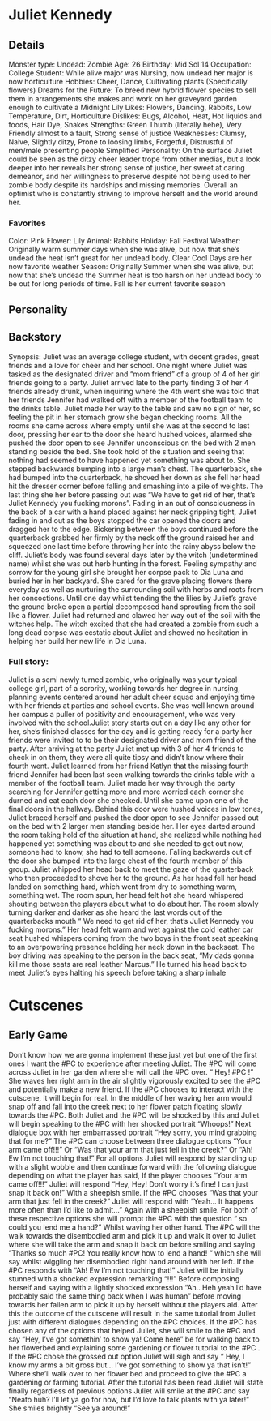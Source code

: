 # Juliet Kennedy 
## Details
Monster type: Undead: Zombie
Age: 26
Birthday: Mid Sol 14
Occupation: College Student: While alive major was Nursing, now undead her major is now horticulture
Hobbies: Cheer, Dance, Cultivating plants (Specifically flowers)
Dreams for the Future: To breed new hybrid flower species to sell them in arrangements she makes and work on her graveyard garden enough to cultivate a Midnight Lily
Likes:  Flowers, Dancing, Rabbits,  Low Temperature, Dirt, Horticulture 
Dislikes: Bugs, Alcohol,  Heat, Hot liquids and foods, Hair Dye, Snakes
Strengths: Green Thumb (literally hehe), Very Friendly almost to a fault, Strong sense of justice 
Weaknesses: Clumsy, Naive, Slightly ditzy, Prone to loosing limbs, Forgetful, Distrustful of men/male presenting people
Simplified Personality: On the surface Juliet could be seen as the ditzy cheer leader trope from other medias, but a look deeper into her reveals her strong sense of justice, her sweet at caring demeanor, and her willingness to preserve despite not being used to her zombie body despite its hardships and missing memories. Overall an optimist who is constantly striving to improve herself and the world around her.

### Favorites
Color: Pink
Flower: Lily
Animal: Rabbits
Holiday: Fall Festival 
Weather: Originally warm summer days when she was alive, but now that she’s undead the heat isn’t great for her undead body. Clear Cool Days are her now favorite weather
Season: Originally Summer when she was alive, but now that she’s undead the Summer heat is too harsh on her undead body to be out for long periods of time. Fall is her current favorite season



## Personality 

## Backstory 

Synopsis: Juliet was an average college student, with decent grades, great friends and a love for cheer and her school. One night where Juliet was tasked as the designated driver and “mom friend” of a group of 4 of her girl friends going to a party. Juliet arrived late to the party finding 3 of her 4 friends already drunk, when inquiring where the 4th went she was told that her friends Jennifer had walked off with a member of the football team to the drinks table. Juliet made her way to the table and saw no sign of her, so  feeling the pit in her stomach grow she began checking rooms. All the rooms she came across where empty until she was at the second to last door, pressing her ear to the door she heard hushed voices, alarmed she pushed the door open to see Jennifer unconscious on the bed with 2 men standing beside the bed. She took hold of the situation and seeing that nothing had seemed to have happened yet something was about to. She stepped backwards bumping into a large man’s chest. The quarterback, she had bumped into the quarterback, he shoved her down as she fell her head hit the dresser corner before falling and smashing into a pile of weights. The last thing she her before passing out was “We have to get rid of her, that’s Juliet Kennedy you fucking morons”. Fading in an out of consciousness in the back of a car with a hand placed against her neck gripping tight, Juliet fading in and out as the boys stopped the car opened the doors and dragged her to the edge. Bickering between the boys continued before the quarterback grabbed her firmly by the neck off the ground raised her and squeezed one last time before throwing her into the rainy abyss below the cliff. Juliet’s body was found several days later by the witch (undetermined name) whilst she was out herb hunting in the forest. Feeling sympathy and sorrow for the young girl she brought her corpse pack to Dia Luna and buried her in her backyard. She cared for the grave placing flowers there everyday as well as nurturing the surrounding soil with herbs and roots from her concoctions. Until one day whilst tending the the lilies by Juliet’s grave the ground broke open a partial decomposed hand sprouting from the soil like a flower. Juliet had returned and clawed her way out of the soil with the witches help. The witch excited that she had created a zombie from such a long dead corpse was ecstatic about Juliet and showed no hesitation in helping her build her new life in Dia Luna.
### Full story:
Juliet is a semi newly turned zombie, who originally was your typical college girl, part of a sorority, working towards her degree in nursing, planning events centered around her adult cheer squad and enjoying time with her friends at parties and school events. She was well known around her campus a puller of positivity and encouragement, who was very involved with the school.Juliet story starts out on a day like any other for her, she’s finished classes for the day and is getting ready for a party her friends were invited to to be their designated driver and mom friend of the party. After arriving at the party Juliet met up with 3 of her 4 friends to check in on them, they were all quite tipsy and didn’t know where their fourth went. Juliet learned from her friend Katlyn that the missing fourth friend Jennifer had been last seen walking towards the drinks table with a member of the football team. Juliet made her way through the party searching for Jennifer getting more and more worried each corner she durned and eat each door she checked. Until she came upon one of the final doors in the hallway. Behind this door were hushed voices in low tones, Juliet braced herself and pushed the door open to see Jennifer passed out on the bed  with 2 larger men standing beside her. Her eyes darted around the room taking hold of the situation at hand, she realized while nothing had happened yet something was about to and she needed to get out now, someone had to know, she had to tell someone. Falling backwards out of the door she bumped into the large chest of the fourth member of this group. Juliet whipped her head back to meet the gaze of the quarterback who then proceeded to shove her to the ground. As her head fell her head landed on something hard, which went from dry to something warm, something wet. The room spun, her head felt hot she heard whispered shouting between the players about what to do about her. The room slowly turning darker and darker as she heard the last words out of the quarterbacks mouth “ We need to get rid of her, that’s Juliet Kennedy you fucking morons.” Her head felt warm and wet against the cold leather car seat hushed whispers coming from the two boys in the front seat speaking to an overpowering presence holding her neck down in the backseat.  The boy driving was speaking to the person in the back seat, “My dads gonna kill me those seats are real leather Marcus.” He turned his head back to meet Juliet’s eyes halting his speech before taking a sharp inhale


# Cutscenes 

## Early Game
Don’t know how we are gonna implement these just yet but one of the first ones I want the #PC  to experience after meeting Juliet. The #PC  will come across Juliet in her garden where she will call the #PC  over. “ Hey! #PC !” She waves her right arm in the air slightly vigorously excited to see the #PC and potentially make a new friend.  If the #PC chooses to interact with the cutscene, it will begin for real. In the middle of her waving her arm would snap off and fall into the creek next to her flower patch floating slowly towards the #PC.  Both Juliet and the #PC will be shocked by this and Juliet will begin speaking to the #PC with her shocked portrait “Whoops!”  Next dialogue box with her embarrassed portrait “Hey sorry, you mind grabbing that for me?” The #PC can choose between three dialogue options “Your arm came off!!!” Or “Was that your arm that just fell in the creek?” Or “Ah! Ew I’m not touching that!” For all options Juliet will respond by standing up with a slight wobble and then continue forward with the following dialogue depending on what the player has said, If the player chooses “Your arm came off!!!” Juliet will respond “Hey, Hey! Don’t worry it’s fine! I can just snap it back on!” With a sheepish smile. If the #PC chooses “Was that your arm that just fell in the creek?” Juliet will respond with “Yeah… It happens more often than I’d like to admit…” Again with a sheepish smile. For both of these respective options she will prompt the #PC with the  question “ so could you lend me a hand?” Whilst waving her other hand. The #PC will the walk towards the disembodied arm and pick it up and walk it over to Juliet where she will take the arm and snap it back on before  smiling and saying “Thanks so much #PC! You really know how to lend a hand! “ which she will say whilst wiggling her disembodied right hand around with her left. If the #PC responds with “Ah! Ew I’m not touching that!”  Juliet will be initially stunned with a shocked expression remarking “!!!” Before composing herself and saying with a lightly shocked expression “Ah.. Heh yeah I’d have probably said the same thing back when I was human”  before moving towards her fallen arm to pick it up by herself without the players aid.
After this the outcome of the cutscene will result in the same tutorial from Juliet just with different dialogues depending on the #PC choices. If the #PC has chosen any of the options that helped Juliet, she will smile to the #PC and say “Hey, I’ve got somethin’ to show ya! Come here” be for walking back to her flowerbed and explaining some gardening or flower tutorial to the #PC . If the #PC  chose the grossed out option Juliet will sigh and say “ Hey, I know my arms a bit gross but… I’ve got something to show ya that isn’t!” Where she’ll walk over to her flower bed and proceed to give the #PC a gardening or farming tutorial.  After the tutorial has been read Juliet will state finally regardless of previous options  Juliet will smile at the #PC and say “Neato huh? I’ll let ya go for now, but I’d love to talk plants with ya later!” She smiles brightly “See ya around!”